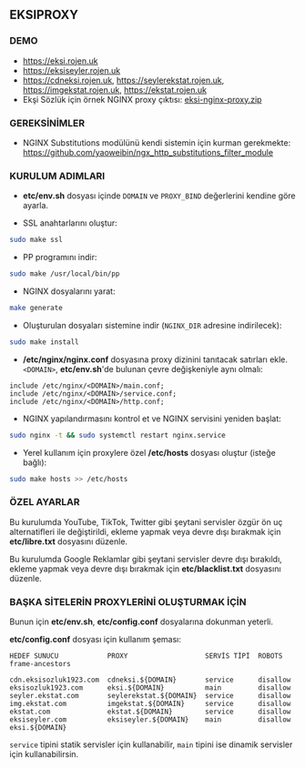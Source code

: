 ## EKSIPROXY

### DEMO

 - https://eksi.rojen.uk
 - https://eksiseyler.rojen.uk
 - https://cdneksi.rojen.uk, https://seylerekstat.rojen.uk, https://imgekstat.rojen.uk, https://ekstat.rojen.uk
 - Ekşi Sözlük için örnek NGINX proxy çıktısı: [eksi-nginx-proxy.zip](https://nightly.link/rojenzaman/eksiproxy/workflows/makefile/master/eksi-nginx-proxy.zip)


### GEREKSİNİMLER

 - NGINX Substitutions modülünü kendi sistemin için kurman gerekmekte:
   https://github.com/yaoweibin/ngx_http_substitutions_filter_module


### KURULUM ADIMLARI

 - **etc/env.sh** dosyası içinde `DOMAIN` ve `PROXY_BIND` değerlerini kendine göre ayarla.

 - SSL anahtarlarını oluştur:

```bash
sudo make ssl
```

 - PP programını indir:

```bash
sudo make /usr/local/bin/pp
```

 - NGINX dosyalarını yarat:

```bash
make generate
```

 - Oluşturulan dosyaları sistemine indir (`NGINX_DIR` adresine indirilecek):

```bash
sudo make install
```

 - **/etc/nginx/nginx.conf** dosyasına proxy dizinini tanıtacak satırları ekle. `<DOMAIN>`, **etc/env.sh**'de bulunan çevre değişkeniyle aynı olmalı:

```nginx
include /etc/nginx/<DOMAIN>/main.conf;
include /etc/nginx/<DOMAIN>/service.conf;
include /etc/nginx/<DOMAIN>/http.conf;
```

 - NGINX yapılandırmasını kontrol et ve NGINX servisini yeniden başlat:

```bash
sudo nginx -t && sudo systemctl restart nginx.service
```

 - Yerel kullanım için proxylere özel **/etc/hosts** dosyası oluştur (isteğe bağlı):

```bash
sudo make hosts >> /etc/hosts
```

### ÖZEL AYARLAR

Bu kurulumda YouTube, TikTok, Twitter gibi şeytani servisler özgür ön uç alternatifleri ile değiştirildi, ekleme yapmak veya devre dışı bırakmak için **etc/libre.txt** dosyasını düzenle.

Bu kurulumda Google Reklamlar gibi şeytani servisler devre dışı bırakıldı, ekleme yapmak veya devre dışı bırakmak için **etc/blacklist.txt** dosyasını düzenle.


### BAŞKA SİTELERİN PROXYLERİNİ OLUŞTURMAK İÇİN

Bunun için **etc/env.sh**, **etc/config.conf** dosyalarına dokunman yeterli.

**etc/config.conf** dosyası için kullanım şeması:

```
HEDEF SUNUCU            PROXY                   SERVİS TİPİ  ROBOTS    frame-ancestors

cdn.eksisozluk1923.com  cdneksi.${DOMAIN}       service      disallow
eksisozluk1923.com      eksi.${DOMAIN}          main         disallow
seyler.ekstat.com       seylerekstat.${DOMAIN}  service      disallow
img.ekstat.com          imgekstat.${DOMAIN}     service      disallow
ekstat.com              ekstat.${DOMAIN}        service      disallow
eksiseyler.com          eksiseyler.${DOMAIN}    main         disallow  eksi.${DOMAIN}
```

`service` tipini statik servisler için kullanabilir, `main` tipini ise dinamik servisler için kullanabilirsin.
